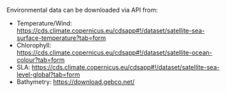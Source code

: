 Environmental data can be downloaded via API from:
- Temperature/Wind: https://cds.climate.copernicus.eu/cdsapp#!/dataset/satellite-sea-surface-temperature?tab=form
- Chlorophyll: https://cds.climate.copernicus.eu/cdsapp#!/dataset/satellite-ocean-colour?tab=form
- SLA: https://cds.climate.copernicus.eu/cdsapp#!/dataset/satellite-sea-level-global?tab=form
- Bathymetry: https://download.gebco.net/